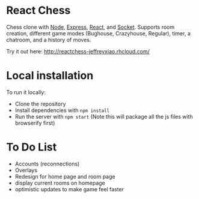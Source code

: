 # React Chess
Chess clone with [Node](http://nodejs.org/), [Express](http://expressjs.com/), [React](http://facebook.github.io/react/), and [Socket](socket.io/). Supports room creation, different game modes (Bughouse, Crazyhouse, Regular), timer, a chatroom, and a history of moves.

Try it out here: http://reactchess-jeffreyxiao.rhcloud.com/

# Local installation
To run it locally:
* Clone the repository
* Install dependencies with ```npm install```
* Run the server with ```npm start``` (Note this will package all the js files with browserify first)

# To Do List
 - Accounts (reconnections)
 - Overlays
 - Redesign for home page and room page
 - display current rooms on homepage
 - optimistic updates to make game feel faster
